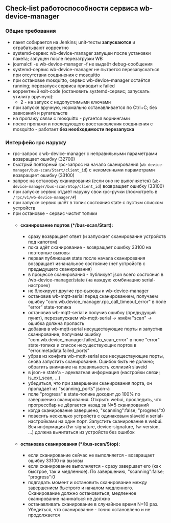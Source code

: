 ## Check-list работоспособности сервиса wb-device-manager

### Общие требования
* пакет собирается на Jenkins; unit-тесты **запускаются** и отрабатывают корректно
* systemd-сервис wb-device-manager запущен после установки пакета; запущен после перезагрузки WB
* journalctl -u wb-device-manager -f не выдаёт debug-сообщения
* systemd-сервис wb-device-manager не пытается перезапускаться при отсутствии соединения с mosquitto
* при остановке mosquitto, сервис wb-device-manager остаётся running; перезапуск сервиса приводит к failed
* корректный exit-code (остановить systemd-сервис; запускать утилиту вручную):
    * 2 - на запуск с недопустимыми ключами
* при запуске вручную, нормально останавливается по Ctrl+C; без зависаний и ругательств
* на пропажу связи с mosquitto - ругается ворнингами
* после пропажи и последующего восстановления соединения с mosquitto - работает **без необходимости перезапуска**

### Интерфейс rpc наружу
* rpc-запрос к wb-device-manager с неправильными параметрами возвращает ошибку (32700)
* быстрый повторный rpc-запрос на начало сканирования (`wb-device-manager/bus-scan/Start/client_id`) с неизменными параметрами возвращает ошибку (33100)
* запрос на остановку сканирования (если оно не выполняется) (`wb-device-manager/bus-scan/Stop/client_id`) возвращает ошибку (33100)
* при запуске сервис отдаёт наружу свои rpc-ручки (посмотреть в ``/rpc/v1/wb-device-manager/#``)
* при запуске сервис шлёт в топик состояния state с пустым списком устройств
* при остановке - сервис чистит топики
    * #### сканирование портов (*/bus-scan/Start):
        * сразу возвращает ответ (и запускает сканирование устройств под капотом)
        * пока идёт сканирование - возвращает ошибку 33100 на повторные вызовы
        * первая публикация state после начала сканирования возвращает изначальное состояние (нет устройств с предыдущего сканирования)
        * в процессе сканирования - публикует json всего состояния в /wb-device-manager/state (на каждую комбинацию serial-настроек)
        * не блокирует другие rpc-вызовы к wb-device-manager
        * остановив wb-mqtt-serial перед сканированием, получаем ошибку "com.wb.device_manager.rpc_call_timeout_error" в поле "error" state-топика
        * остановив wb-mqtt-serial и получив ошибку (предыдущий пункт), перезапускаем wb-mqtt-serial -> жмём "scan" -> ошибка должна пропасть
        * добавив в wb-mqtt-serial несуществующие порты и запустив сканирование, получаем ошибку "com.wb.device_manager.failed_to_scan_error" в поле "error" state-топика и список несуществующих портов в "error.metadata.failed_ports"
        * убрав из конфига wb-mqtt-serial все несуществующие порты, снова запустить сканирование. Ошибок быть не должно; обратить внимание на правильность коллизий slaveid
        * в json-e state'a - адекватная информация (настройки связи; is_ext_scan, ...)
        * убедиться, что при завершении сканирования порта, он пропадает из "scanning_ports" json-a
        * поле "progress" в state-топике доходит до 100% по завершению сканирования. Открыть webui, проследить, что прогрессбар не дёргается назад за N=5 сканирований
        * когда сканирование завершено, "scanning":false; "progress":0
        * повесить несколько устройств с одинаковым slaveid и serial-настройками на один порт. Запустить сканирование в webui. Вся информация (fw-signature, device-signature, fw-version, ...) должна вычитаться из устройств без ошибок
    * #### остановка сканирования (*/bus-scan/Stop):
        * если сканирование сейчас не выполняется - возвращает ошибку 33100 на вызовы
        * если сканирование выполняется - сразу завершает его (как быстрое, так и медленное). По завершению, "scanning":false; "progress":0
        * подгадать момент и остановить сканирование между завершением быстрого и началом медленного. Сканирование должно остановиться; медленное сканирование начинаться не должно
        * останавливать сканирование в случайное время N=10 раз. Убедиться, что сканирование - точно остановлено и не продолжается
